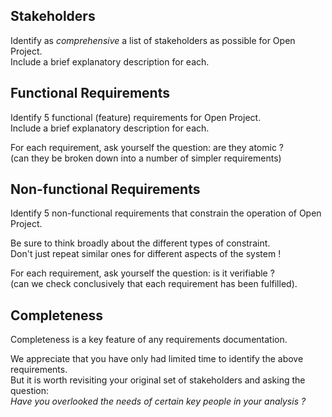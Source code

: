 Stakeholders
------------
Identify as _comprehensive_ a list of stakeholders as possible for Open Project.  
Include a brief explanatory description for each.


Functional Requirements
-----------------------
Identify 5 functional (feature) requirements for Open Project.  
Include a brief explanatory description for each.

For each requirement, ask yourself the question: are they atomic ?  
(can they be broken down into a number of simpler requirements)


Non-functional Requirements
---------------------------
Identify 5 non-functional requirements that constrain the operation of Open Project.

Be sure to think broadly about the different types of constraint.  
Don't just repeat similar ones for different aspects of the system !

For each requirement, ask yourself the question: is it verifiable ?  
(can we check conclusively that each requirement has been fulfilled).


Completeness
------------
Completeness is a key feature of any requirements documentation.

We appreciate that you have only had limited time to identify the above requirements.  
But it is worth revisiting your original set of stakeholders and asking the question:  
_Have you overlooked the needs of certain key people in your analysis ?_